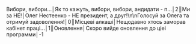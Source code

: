 Вибори, вибори...│Як то кажуть, вибори, вибори, андидати - п...│2║Ми за НЕ!│Олег Нестеенко - НЕ президент, а друг!\n\nГолосуй за Олега та отримуй задоволення!│0║Мiсцевi алкашi│Нещодавно хтось заморав кабiнет працi...│1║Оновлення│Скоро вийде оновлення до цiеi программи│-1
